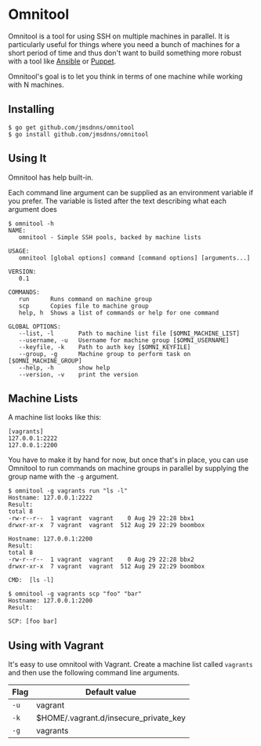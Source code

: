 # Omnitool

Omnitool is a tool for using SSH on multiple machines in parallel. It is particularly useful for things where you need a bunch of machines for a short period of time and thus don't want to build something more robust with a tool like [Ansible](https://ansible.com/) or [Puppet](https://puppetlabs.com/).

Omnitool's goal is to let you think in terms of one machine while working with N machines.

## Installing

```
$ go get github.com/jmsdnns/omnitool
$ go install github.com/jmsdnns/omnitool
```

## Using It

Omnitool has help built-in.

Each command line argument can be supplied as an environment variable if you prefer. The variable is listed after the text describing what each argument does

```
$ omnitool -h
NAME:
   omnitool - Simple SSH pools, backed by machine lists

USAGE:
   omnitool [global options] command [command options] [arguments...]

VERSION:
   0.1

COMMANDS:
   run		Runs command on machine group
   scp		Copies file to machine group
   help, h	Shows a list of commands or help for one command

GLOBAL OPTIONS:
   --list, -l 		Path to machine list file [$OMNI_MACHINE_LIST]
   --username, -u 	Username for machine group [$OMNI_USERNAME]
   --keyfile, -k 	Path to auth key [$OMNI_KEYFILE]
   --group, -g 		Machine group to perform task on [$OMNI_MACHINE_GROUP]
   --help, -h		show help
   --version, -v	print the version
```

## Machine Lists

A machine list looks like this:

```
[vagrants]
127.0.0.1:2222
127.0.0.1:2200
```

You have to make it by hand for now, but once that's in place, you can use Omnitool to run commands on machine groups in parallel by supplying the group name with the `-g` argument.

```
$ omnitool -g vagrants run "ls -l"
Hostname: 127.0.0.1:2222
Result:
total 8
-rw-r--r--  1 vagrant  vagrant    0 Aug 29 22:28 bbx1
drwxr-xr-x  7 vagrant  vagrant  512 Aug 29 22:29 boombox

Hostname: 127.0.0.1:2200
Result:
total 8
-rw-r--r--  1 vagrant  vagrant    0 Aug 29 22:28 bbx2
drwxr-xr-x  7 vagrant  vagrant  512 Aug 29 22:29 boombox

CMD:  [ls -l]

$ omnitool -g vagrants scp "foo" "bar"
Hostname: 127.0.0.1:2200
Result:

SCP: [foo bar]
```


## Using with Vagrant

It's easy to use omnitool with Vagrant. Create a machine list called `vagrants` and then use the following command line arguments.

| Flag   | Default value                         |
| ------ | ------------------------------------- |
| `-u`   | vagrant                               |
| `-k`   | $HOME/.vagrant.d/insecure_private_key |
| `-g`   | vagrants                              |
